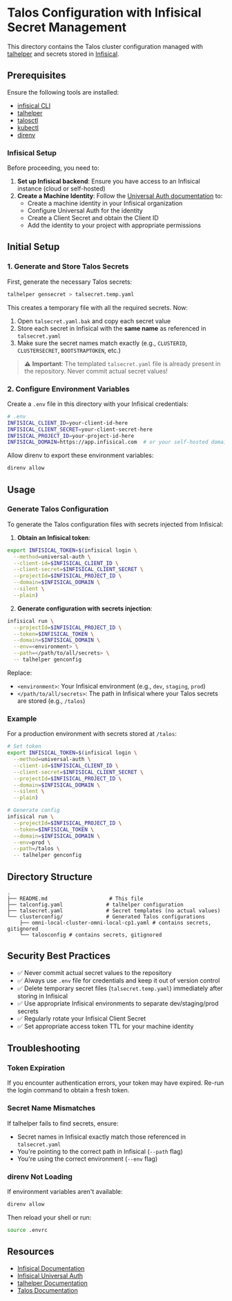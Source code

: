 # Talos Configuration with Infisical Secret Management

This directory contains the Talos cluster configuration managed with [talhelper](https://github.com/budimanjojo/talhelper) and secrets stored in [Infisical](https://infisical.com/).

## Prerequisites

Ensure the following tools are installed:

- [infisical CLI](https://infisical.com/docs/cli/overview)
- [talhelper](https://github.com/budimanjojo/talhelper)
- [talosctl](https://www.talos.dev/latest/introduction/getting-started/)
- [kubectl](https://kubernetes.io/docs/tasks/tools/)
- [direnv](https://direnv.net/)

### Infisical Setup

Before proceeding, you need to:

1. **Set up Infisical backend**: Ensure you have access to an Infisical instance (cloud or self-hosted)
2. **Create a Machine Identity**: Follow the [Universal Auth documentation](https://infisical.com/docs/documentation/platform/identities/universal-auth) to:
   - Create a machine identity in your Infisical organization
   - Configure Universal Auth for the identity
   - Create a Client Secret and obtain the Client ID
   - Add the identity to your project with appropriate permissions

## Initial Setup

### 1. Generate and Store Talos Secrets

First, generate the necessary Talos secrets:

```bash
talhelper gensecret > talsecret.temp.yaml
```

This creates a temporary file with all the required secrets. Now:

1. Open `talsecret.yaml.bak` and copy each secret value
2. Store each secret in Infisical with the **same name** as referenced in `talsecret.yaml`
3. Make sure the secret names match exactly (e.g., `CLUSTERID`, `CLUSTERSECRET`, `BOOTSTRAPTOKEN`, etc.)

> ⚠️ **Important**: The templated `talsecret.yaml` file is already present in the repository. Never commit actual secret values!

### 2. Configure Environment Variables

Create a `.env` file in this directory with your Infisical credentials:

```bash
# .env
INFISICAL_CLIENT_ID=your-client-id-here
INFISICAL_CLIENT_SECRET=your-client-secret-here
INFISICAL_PROJECT_ID=your-project-id-here
INFISICAL_DOMAIN=https://app.infisical.com  # or your self-hosted domain
```
Allow direnv to export these environment variables:

```bash
direnv allow
```

## Usage

### Generate Talos Configuration

To generate the Talos configuration files with secrets injected from Infisical:

1. **Obtain an Infisical token**:

```bash
export INFISICAL_TOKEN=$(infisical login \
  --method=universal-auth \
  --client-id=$INFISICAL_CLIENT_ID \
  --client-secret=$INFISICAL_CLIENT_SECRET \
  --projectId=$INFISICAL_PROJECT_ID \
  --domain=$INFISICAL_DOMAIN \
  --silent \
  --plain)
```

2. **Generate configuration with secrets injection**:

```bash
infisical run \
  --projectId=$INFISICAL_PROJECT_ID \
  --token=$INFISICAL_TOKEN \
  --domain=$INFISICAL_DOMAIN \
  --env=<environment> \
  --path=</path/to/all/secrets> \
  -- talhelper genconfig
```

Replace:
- `<environment>`: Your Infisical environment (e.g., `dev`, `staging`, `prod`)
- `</path/to/all/secrets>`: The path in Infisical where your Talos secrets are stored (e.g., `/talos`)

### Example

For a production environment with secrets stored at `/talos`:

```bash
# Set token
export INFISICAL_TOKEN=$(infisical login \
  --method=universal-auth \
  --client-id=$INFISICAL_CLIENT_ID \
  --client-secret=$INFISICAL_CLIENT_SECRET \
  --projectId=$INFISICAL_PROJECT_ID \
  --domain=$INFISICAL_DOMAIN \
  --silent \
  --plain)

# Generate config
infisical run \
  --projectId=$INFISICAL_PROJECT_ID \
  --token=$INFISICAL_TOKEN \
  --domain=$INFISICAL_DOMAIN \
  --env=prod \
  --path=/talos \
  -- talhelper genconfig
```

## Directory Structure

```
.
├── README.md                    # This file
├── talconfig.yaml              # talhelper configuration
├── talsecret.yaml              # Secret templates (no actual values)
└── clusterconfig/              # Generated Talos configurations
    ├── omni-local-cluster-omni-local-cp1.yaml # contains secrets, gitignored
    └── talosconfig # contains secrets, gitignored
```

## Security Best Practices

- ✅ Never commit actual secret values to the repository
- ✅ Always use `.env` file for credentials and keep it out of version control
- ✅ Delete temporary secret files (`talsecret.temp.yaml`) immediately after storing in Infisical
- ✅ Use appropriate Infisical environments to separate dev/staging/prod secrets
- ✅ Regularly rotate your Infisical Client Secret
- ✅ Set appropriate access token TTL for your machine identity

## Troubleshooting

### Token Expiration

If you encounter authentication errors, your token may have expired. Re-run the login command to obtain a fresh token.

### Secret Name Mismatches

If talhelper fails to find secrets, ensure:
- Secret names in Infisical exactly match those referenced in `talsecret.yaml`
- You're pointing to the correct path in Infisical (`--path` flag)
- You're using the correct environment (`--env` flag)

### direnv Not Loading

If environment variables aren't available:
```bash
direnv allow
```

Then reload your shell or run:
```bash
source .envrc
```

## Resources

- [Infisical Documentation](https://infisical.com/docs/)
- [Infisical Universal Auth](https://infisical.com/docs/documentation/platform/identities/universal-auth)
- [talhelper Documentation](https://budimanjojo.github.io/talhelper/)
- [Talos Documentation](https://www.talos.dev/)
